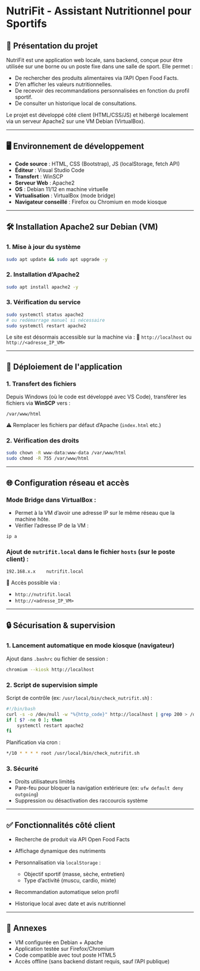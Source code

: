 

# NutriFit - Assistant Nutritionnel pour Sportifs

## 📌 Présentation du projet

NutriFit est une application web locale, sans backend, conçue pour être utilisée sur une borne ou un poste fixe dans une salle de sport. Elle permet :

- De rechercher des produits alimentaires via l’API Open Food Facts.
- D’en afficher les valeurs nutritionnelles.
- De recevoir des recommandations personnalisées en fonction du profil sportif.
- De consulter un historique local de consultations.

Le projet est développé côté client (HTML/CSS/JS) et hébergé localement via un serveur Apache2 sur une VM Debian (VirtualBox).

---

## 🖥️ Environnement de développement

- **Code source** : HTML, CSS (Bootstrap), JS (localStorage, fetch API)
- **Éditeur** : Visual Studio Code
- **Transfert** : WinSCP
- **Serveur Web** : Apache2
- **OS** : Debian 11/12 en machine virtuelle
- **Virtualisation** : VirtualBox (mode bridge)
- **Navigateur conseillé** : Firefox ou Chromium en mode kiosque

---

## 🛠️ Installation Apache2 sur Debian (VM)

### 1. Mise à jour du système
```bash
sudo apt update && sudo apt upgrade -y
````

### 2. Installation d’Apache2

```bash
sudo apt install apache2 -y
```

### 3. Vérification du service

```bash
sudo systemctl status apache2
# ou redémarrage manuel si nécessaire
sudo systemctl restart apache2
```

Le site est désormais accessible sur la machine via :
📍 `http://localhost` ou `http://<adresse_IP_VM>`

---

## 📂 Déploiement de l'application

### 1. Transfert des fichiers

Depuis Windows (où le code est développé avec VS Code), transférer les fichiers via **WinSCP** vers :

```
/var/www/html
```

⚠️ Remplacer les fichiers par défaut d’Apache (`index.html` etc.)

### 2. Vérification des droits

```bash
sudo chown -R www-data:www-data /var/www/html
sudo chmod -R 755 /var/www/html
```

---

## 🌐 Configuration réseau et accès

### Mode Bridge dans VirtualBox :

* Permet à la VM d’avoir une adresse IP sur le même réseau que la machine hôte.
* Vérifier l’adresse IP de la VM :

```bash
ip a
```

### Ajout de `nutrifit.local` dans le fichier `hosts` (sur le poste client) :

```plaintext
192.168.x.x    nutrifit.local
```

📌 Accès possible via :

* `http://nutrifit.local`
* `http://<adresse_IP_VM>`

---

## 🔒 Sécurisation & supervision

### 1. Lancement automatique en mode kiosque (navigateur)

Ajout dans `.bashrc` ou fichier de session :

```bash
chromium --kiosk http://localhost
```

### 2. Script de supervision simple

Script de contrôle (ex: `/usr/local/bin/check_nutrifit.sh`) :

```bash
#!/bin/bash
curl -s -o /dev/null -w "%{http_code}" http://localhost | grep 200 > /dev/null
if [ $? -ne 0 ]; then
    systemctl restart apache2
fi
```

Planification via cron :

```bash
*/10 * * * * root /usr/local/bin/check_nutrifit.sh
```

### 3. Sécurité

* Droits utilisateurs limités
* Pare-feu pour bloquer la navigation extérieure (ex: `ufw default deny outgoing`)
* Suppression ou désactivation des raccourcis système

---

## ✅ Fonctionnalités côté client

* Recherche de produit via API Open Food Facts
* Affichage dynamique des nutriments
* Personnalisation via `localStorage` :

  * Objectif sportif (masse, sèche, entretien)
  * Type d’activité (muscu, cardio, mixte)
* Recommandation automatique selon profil
* Historique local avec date et avis nutritionnel

---

## 📎 Annexes

* VM configurée en Debian + Apache
* Application testée sur Firefox/Chromium
* Code compatible avec tout poste HTML5
* Accès offline (sans backend distant requis, sauf l’API publique)


